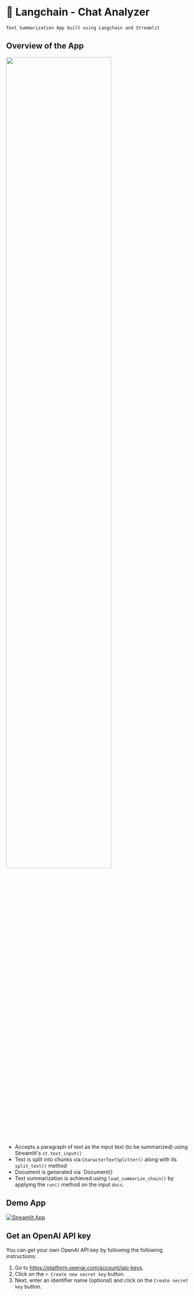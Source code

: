 # 🦜 Langchain - Chat Analyzer
```
Text Summarization App built using Langchain and Streamlit
```

## Overview of the App

<img src="langchain-text-summarization.jpg" width="75%">

- Accepts a paragraph of text as the input text (to be summarized) using Streamlit's `st.text_input()`
- Text is split into chunks via `CharacterTextSplitter()` along with its `split_text()` method
- Document is generated via `Document()
- Text summarization is achieved using `load_summarize_chain()` by applying the `run()` method on the input `docs`.

## Demo App

[![Streamlit App](https://static.streamlit.io/badges/streamlit_badge_black_white.svg)](https://langchain-text-summarization.streamlit.app/)

## Get an OpenAI API key

You can get your own OpenAI API key by following the following instructions:
1. Go to https://platform.openai.com/account/api-keys.
2. Click on the `+ Create new secret key` button.
3. Next, enter an identifier name (optional) and click on the `Create secret key` button.
